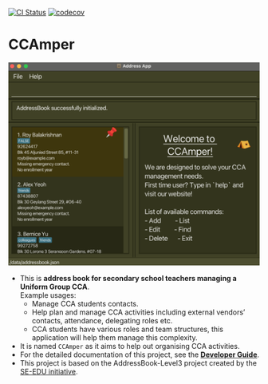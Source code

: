[![CI Status](https://github.com/se-edu/addressbook-level3/workflows/Java%20CI/badge.svg)](https://github.com/se-edu/addressbook-level3/actions)
[![codecov](https://codecov.io/gh/AY2526S1-CS2103T-T10-4/tp/graph/badge.svg?token=2MXFOV5RRR)](https://codecov.io/gh/AY2526S1-CS2103T-T10-4/tp)

# CCAmper

![Ui](docs/images/Ui.png)

* This is **address book for secondary school teachers managing a Uniform Group CCA**.<br>
  Example usages:
  * Manage CCA students contacts.
  * Help plan and manage CCA activities including external vendors’ contacts, attendance, delegating roles etc.
  * CCA students have various roles and team structures, this application will help them manage this complexity.
* It is named `CCAmper` as it aims to help out organising CCA activities.
* For the detailed documentation of this project, see the **[Developer Guide](docs/DeveloperGuide.md)**.
* This project is based on the AddressBook-Level3 project created by the [SE-EDU initiative](https://se-education.org).
